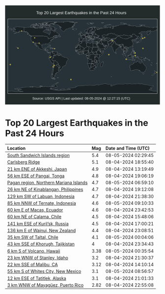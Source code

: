 ![Map](./map.png)

# Top 20 Largest Earthquakes in the Past 24 Hours

| Location | Mag | Date and Time (UTC) |
|:---|:---|:---|
| [South Sandwich Islands region](https://earthquake.usgs.gov/earthquakes/eventpage/us6000ni4a) | 5.4 | 08-05-2024 02:29:45 |
| [Carlsberg Ridge](https://earthquake.usgs.gov/earthquakes/eventpage/us6000ni2p) | 5.1 | 08-04-2024 18:55:40 |
| [21 km ENE of Akkeshi, Japan](https://earthquake.usgs.gov/earthquakes/eventpage/us6000ni1r) | 4.9 | 08-04-2024 13:19:49 |
| [56 km ESE of Pangai, Tonga](https://earthquake.usgs.gov/earthquakes/eventpage/us6000ni2t) | 4.8 | 08-04-2024 19:06:19 |
| [Pagan region, Northern Mariana Islands](https://earthquake.usgs.gov/earthquakes/eventpage/us6000ni52) | 4.7 | 08-05-2024 06:59:10 |
| [26 km NE of Kinablangan, Philippines](https://earthquake.usgs.gov/earthquakes/eventpage/us6000ni2u) | 4.7 | 08-04-2024 19:12:08 |
| [129 km SW of Labuan, Indonesia](https://earthquake.usgs.gov/earthquakes/eventpage/us6000ni3a) | 4.7 | 08-04-2024 21:38:30 |
| [85 km NNW of Ternate, Indonesia](https://earthquake.usgs.gov/earthquakes/eventpage/us6000ni5g) | 4.6 | 08-05-2024 09:10:33 |
| [60 km E of Macas, Ecuador](https://earthquake.usgs.gov/earthquakes/eventpage/us6000ni3u) | 4.6 | 08-04-2024 23:42:53 |
| [60 km NE of Calama, Chile](https://earthquake.usgs.gov/earthquakes/eventpage/us6000ni2a) | 4.5 | 08-04-2024 15:48:06 |
| [141 km ESE of Kuril’sk, Russia](https://earthquake.usgs.gov/earthquakes/eventpage/us6000ni2h) | 4.5 | 08-04-2024 17:00:21 |
| [136 km E of Wainui, New Zealand](https://earthquake.usgs.gov/earthquakes/eventpage/us6000ni3l) | 4.4 | 08-04-2024 23:08:51 |
| [35 km SW of Taltal, Chile](https://earthquake.usgs.gov/earthquakes/eventpage/us6000ni3y) | 4.1 | 08-05-2024 00:04:06 |
| [43 km SSE of Khorugh, Tajikistan](https://earthquake.usgs.gov/earthquakes/eventpage/us6000ni3q) | 4 | 08-04-2024 23:34:43 |
| [6 km S of Volcano, Hawaii](https://earthquake.usgs.gov/earthquakes/eventpage/hv74385146) | 3.38 | 08-05-2024 00:35:54 |
| [23 km WNW of Stanley, Idaho](https://earthquake.usgs.gov/earthquakes/eventpage/us6000ni38) | 3.2 | 08-04-2024 21:30:37 |
| [22 km SSE of Malibu, CA](https://earthquake.usgs.gov/earthquakes/eventpage/ci40861744) | 3.12 | 08-04-2024 14:10:14 |
| [55 km S of Whites City, New Mexico](https://earthquake.usgs.gov/earthquakes/eventpage/tx2024phdx) | 3.1 | 08-05-2024 08:56:57 |
| [12 km ESE of Tatitlek, Alaska](https://earthquake.usgs.gov/earthquakes/eventpage/ak0249z84p55) | 3.1 | 08-04-2024 21:01:33 |
| [3 km WNW of Mayagüez, Puerto Rico](https://earthquake.usgs.gov/earthquakes/eventpage/pr71456968) | 2.82 | 08-04-2024 22:55:08 |
